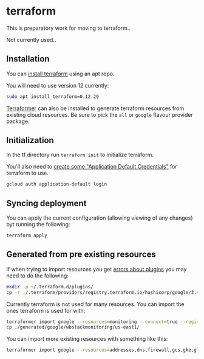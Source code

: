 # terraform

This is preparatory work for moving to terraform..

Not currently used..

## Installation

You can [install terraform](https://learn.hashicorp.com/tutorials/terraform/install-cli) using an apt repo.

You will need to use version 12 currently:

```sh
sudo apt install terraform=0.12.29
```

[Terraformer](https://github.com/GoogleCloudPlatform/terraformer) can also be installed to generate terraform
resources from existing cloud resources.
Be sure to pick the `all` or `google` flavour provider package.

## Initialization

In the tf directory run `terraform init` to initialize terraform.

You'll also need to [create some "Application Default Credentials"](https://myshittycode.com/2019/10/30/gcp-terraform-google-could-not-find-default-credentials-error/) for terraform to use.

```sh
gcloud auth application-default login
```

## Syncing deployment

You can apply the current configuration (allowing viewing of any changes) byt running the following:

```sh
terraform apply
```

## Generated from pre existing resources

If when trying to import resources you get [errors about plugins](https://github.com/GoogleCloudPlatform/terraformer/issues/590) you may need to do the following:

```sh
mkdir -p ~/.terraform.d/plugins/
cp -r ./.terraform/providers/registry.terraform.io/hashicorp/google/3.49.0/* ~/.terraform.d/plugins/
```

Currently terraform is not used for many resources.
You can import the ones terraform is used for with:

```sh
terraformer import google --resources=monitoring --connect=true --regions=us-east1 --projects=wbstack
cp ./generated/google/wbstackmonitoring/us-east1/
```

You can import more existing resources with something like this:

```sh
terraformer import google --resources=addresses,dns,firewall,gcs,gke,globalAddresses,healthChecks,httpHealthChecks,httpsHealthChecks,iam,logging,monitoring,project --connect=true --regions=us-east1 --projects=wbstack
```
